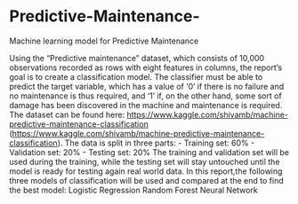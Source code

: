 # Predictive-Maintenance-
Machine learning model for Predictive Maintenance 


Using the “Predictive maintenance” dataset, which consists of 10,000 observations recorded as rows with eight features in columns, the report’s goal is
to create a classification model. The classifier must be able to predict the target variable, which has a value of ‘0’ if there is no failure and no
maintenance is thus required, and ‘1’ if, on the other hand, some sort of damage has been discovered in the machine and maintenance is required.
The dataset can be found here: https://www.kaggle.com/shivamb/machine-predictive-maintenance-classification
(https://www.kaggle.com/shivamb/machine-predictive-maintenance-classification).
The data is split in three parts: - Training set: 60% - Validation set: 20% - Testing set: 20%
The training and validation set will be used during the training, while the testing set will stay untouched until the model is ready for testing again real
world data.
In this report,the following three models of classification will be used and compared at the end to find the best model:
Logistic Regression
Random Forest
Neural Network
